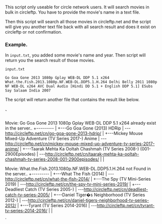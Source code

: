 This script only useable for circle network users. It will search movies in bulk in circleftp. You have to provide the movie's name in a text file.

Then this script will search all those movies in circleftp.net and the script will give you another text file back with all search result and does it exist on circleftp or not confirmation.

### Example.

In `input.txt`, you added some movie's name and year. Then script will return you the search result of those movies.

`input.txt`

`Go Goa Gone 2013 1080p Gplay WEB-DL DDP 5.1 x264 What.the.Fish.2013.1080p.NF.WEB-DL.DDP5.1.H.264 Delhi Belly 2011 1080p NF WEB-DL x264 AVC Dual Audio [Hindi DD 5.1 + English DDP 5.1] ESubs Say Salaam India 2007`

The script will return another file that contains the result like below.

### `

Movie: Go Goa Gone 2013 1080p Gplay WEB-DL DDP 5.1 x264 already exist in the server..
+---------
|
+---Go Goa Gone (2013) HDRip
| \---http://circleftp.net/cn/go-goa-gone-2013-hdrip/
|
+---Mickey Mouse Mixed-Up Adventure (TV Series 2017-) Anime
| \---http://circleftp.net/cn/mickey-mouse-mixed-up-adventure-tv-series-2017-anime/
|
+---Taarak Mehta Ka Ooltah Chashmah (TV Series 2008-) (001-2900Episodes)
| \---http://circleftp.net/cn/taarak-mehta-ka-ooltah-chashmah-tv-series-2008-001-2900episodes/
|
|

Movie: What.the.Fish.2013.1080p.NF.WEB-DL.DDP5.1.H.264 not Found in the server..
+---------
|
+---What The Fish (2014)
| \---http://circleftp.net/cn/what-the-fish-2014/
|
+---The Spy (TV Mini-Series 2019)
| \---http://circleftp.net/cn/the-spy-tv-mini-series-2019/
|
+---Deadliest Catch (TV Series 2005-)
| \---http://circleftp.net/cn/deadliest-catch-tv-series-2005/
|
+---Daniel Tiger�s Neighborhood (TV Series 2012-)
| \---http://circleftp.net/cn/daniel-tigers-neighborhood-tv-series-2012/
|
+---Tyrant (TV Series 2014-2016)
| \---http://circleftp.net/cn/tyrant-tv-series-2014-2016/
|
|

`
